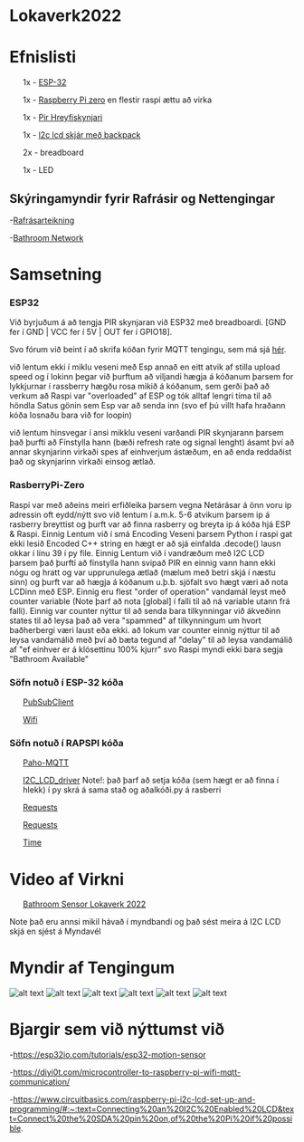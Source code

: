 # Lokaverk2022


<h1>Efnislisti</h1>
  <ul>1x - <a href="https://randomnerdtutorials.com/getting-started-with-esp32/">ESP-32</a></ul>
  <ul>1x - <a href="https://www.raspberrypi.com/products/raspberry-pi-zero/">Raspberry Pi zero</a> en flestir raspi ættu að virka</ul>
  <ul>1x - <a href="https://learn.adafruit.com/pir-passive-infrared-proximity-motion-sensor/how-pirs-work">Pir Hreyfiskynjari</a></ul>
  <ul>1x - <a href="https://www.electroschematics.com/arduino-i2c-lcd-backpack-introductory-tutorial/">l2c lcd skjár með backpack</a> </ul>
  <ul>2x - breadboard</ul>
  <ul>1x - LED</ul>
  

  <h2>Skýringamyndir fyrir Rafrásir og Nettengingar</h2>
  
      
 -[Rafrásarteikning](https://github.com/SerJunkan/Lokaverk2022/blob/main/circuit%20diagram%20toilet%20sensor.png)
 
 -[Bathroom Network](https://github.com/SerJunkan/Lokaverk2022/blob/main/Main%20Network%20Diagram.png)

<h1>Samsetning</h1>
<h3>ESP32</h3>
<p>Við byrjuðum á að tengja PIR skynjaran við ESP32 með breadboardi. [GND fer í GND | VCC fer í 5V | OUT fer í GPIO18].</p>
<p>Svo fórum við beint í að skrifa kóðan fyrir MQTT tengingu, sem má sjá <a href="https://github.com/SerJunkan/Lokaverk2022/blob/main/esp32_publisher.ino">hér</a>.</p>
<p>við lentum ekki í miklu veseni með Esp annað en eitt atvik af stilla upload speed og í lokinn þegar við þurftum að viljandi hægja á kóðanum þarsem for lykkjurnar í rassberry hægðu rosa mikið á kóðanum, sem gerði það að verkum að Raspi var "overloaded" af ESP og tók alltaf lengri tíma til að höndla Satus gönin sem Esp var að senda inn (svo ef þú villt hafa hraðann kóða losnaðu bara við for loopin)</p>
<p>við lentum hinsvegar í ansi mikklu veseni varðandi PIR skynjarann þarsem það þurfti að Fínstylla hann (bæði refresh rate og signal lenght) ásamt því að annar skynjarinn virkaði spes af einhverjum ástæðum, en að enda reddaðist það og skynjarinn virkaði einsog ætlað.</p>

<h3>RasberryPi-Zero</h3>
<p>Raspi var með aðeins meiri erfiðleika þarsem vegna Netárásar á önn voru ip adressin oft eydd/nýtt svo við lentum í a.m.k. 5-6 atvikum þarsem ip á rasberry breyttist og þurft var að finna rasberry og breyta ip á kóða hjá ESP & Raspi. Einnig Lentum við í smá Encoding Veseni þarsem Python í raspi gat ekki lesið Encoded C++ string en hægt er að sjá einfalda .decode() lausn okkar í línu 39 í py file. Einnig Lentum við í vandræðum með I2C LCD þarsem það þurfti að fínstylla hann svipað PIR en einnig vann hann ekki nógu og hratt og var upprunulega ætlað (mælum með betri skjá í næstu sinn) og þurft var að hægja á kóðanum u.þ.b. sjöfalt svo hægt væri að nota LCDinn með ESP. Einnig eru flest "order of operation" vandamál leyst með counter variable (Note þarf að nota [global] í falli til að ná variable utann frá falli). Einnig var counter nýttur til að senda bara tilkynningar við ákveðinn states til að leysa það að vera "spammed" af tilkynningum um hvort baðherbergi væri laust eða ekki.
að lokum var counter einnig nýttur til að leysa vandamálið með því að bæta tegund af "delay" til að leysa vandamálið af "ef einhver er á klósettinu 100% kjurr" svo Raspi myndi ekki bara segja "Bathroom Available"</p>


<h3>Söfn notuð í ESP-32 kóða</h3>
  <ul><a href="https://pubsubclient.knolleary.net/">PubSubClient</a></ul>
  <ul><a href="https://www.arduino.cc/reference/en/libraries/wifi/">Wifi</a></ul>
  
<h3>Söfn notuð í RAPSPI kóða</h3>
  <ul><a href="https://pypi.org/project/paho-mqtt/">Paho-MQTT</a></ul>
  <ul><a href="https://www.circuitbasics.com/raspberry-pi-i2c-lcd-set-up-and-programming/#:~:text=Connecting%20an%20I2C%20Enabled%20LCD&text=Connect%20the%20SDA%20pin%20on,of%20the%20Pi%20if%20possible."> I2C_LCD_driver</a> Note!: það þarf að setja kóða (sem hægt er að finna í hlekk) í py skrá á sama stað og aðalkóði.py á rasberri</ul>
  <ul><a href="https://pypi.org/project/requests/">Requests</a></ul>
  <ul><a href="https://pypi.org/project/RPi.GPIO/">Requests</a></ul>
  <ul><a href="https://docs.python.org/3/library/time.html">Time</a></ul>

# Video af Virkni

  <ul><a href="https://www.youtube.com/watch?v=2kEzo9OSSBE">Bathroom Sensor Lokaverk 2022</a></ul>
  
  <p>Note það eru annsi mikil hávað í myndbandi og það sést meira á I2C LCD skjá en sjést á Myndavél </p>

# Myndir af Tengingum

![alt text](https://github.com/SerJunkan/Lokaverk2022/blob/main/connections/Tenging1.jpg)
![alt text](https://github.com/SerJunkan/Lokaverk2022/blob/main/connections/Tenging2.jpg)
![alt text](https://github.com/SerJunkan/Lokaverk2022/blob/main/connections/Tenging3.jpg)
![alt text](https://github.com/SerJunkan/Lokaverk2022/blob/main/connections/Tenging4.jpg)
![alt text](https://github.com/SerJunkan/Lokaverk2022/blob/main/connections/Tenging5.jpg)
![alt text](https://github.com/SerJunkan/Lokaverk2022/blob/main/connections/Tenging6.jpg)


# Bjargir sem við nýttumst við

-https://esp32io.com/tutorials/esp32-motion-sensor

-https://diyi0t.com/microcontroller-to-raspberry-pi-wifi-mqtt-communication/

-https://www.circuitbasics.com/raspberry-pi-i2c-lcd-set-up-and-programming/#:~:text=Connecting%20an%20I2C%20Enabled%20LCD&text=Connect%20the%20SDA%20pin%20on,of%20the%20Pi%20if%20possible.
